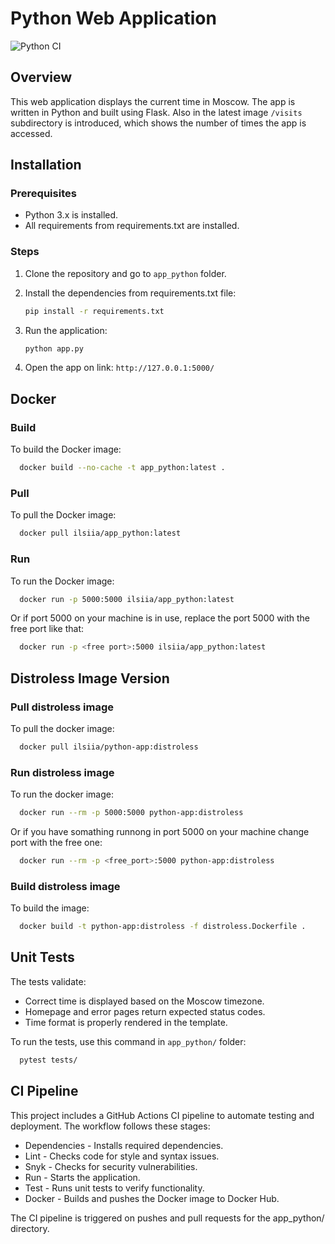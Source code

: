 # Python Web Application

![Python CI](https://github.com/IlsiyaNasibullina/S25-core-course-labs/actions/workflows/app_python.yml/badge.svg)

## Overview

This web application displays the current time in Moscow. The app is written in Python and built using Flask. Also in the latest image `/visits` subdirectory is introduced, which shows the number of times the app is accessed.

## Installation

### Prerequisites

- Python 3.x is installed.
- All requirements from requirements.txt are installed.

### Steps

1. Clone the repository and go to `app_python` folder.
2. Install the dependencies from requirements.txt file:

   ```bash
   pip install -r requirements.txt
   ```

3. Run the application:

   ```bash
   python app.py
   ```

4. Open the app on link:
`http://127.0.0.1:5000/`
  
## Docker

### Build

To build the Docker image:

```bash
  docker build --no-cache -t app_python:latest .
```

### Pull

To pull the Docker image:

```bash
  docker pull ilsiia/app_python:latest  
```

### Run

To run the Docker image:

```bash
  docker run -p 5000:5000 ilsiia/app_python:latest
```

Or if port 5000 on your machine is in use, replace the port 5000 with the free port like that:

```bash
  docker run -p <free port>:5000 ilsiia/app_python:latest
```

## Distroless Image Version

### Pull distroless image

To pull the docker image:

```bash
  docker pull ilsiia/python-app:distroless
```

### Run distroless image

To run the docker image:

```bash
  docker run --rm -p 5000:5000 python-app:distroless
```

Or if you have somathing runnong in port 5000 on your machine change port with the free one:

```bash
  docker run --rm -p <free_port>:5000 python-app:distroless
```

### Build distroless image

To build the image:

```bash
  docker build -t python-app:distroless -f distroless.Dockerfile .
```

## Unit Tests

The tests validate:

- Correct time is displayed based on the Moscow timezone.
- Homepage and error pages return expected status codes.
- Time format is properly rendered in the template.

To run the tests, use this command in `app_python/` folder:

```bash
  pytest tests/
```

## CI Pipeline

This project includes a GitHub Actions CI pipeline to automate testing and deployment. The workflow follows these stages:

- Dependencies - Installs required dependencies.
- Lint - Checks code for style and syntax issues.
- Snyk - Checks for security vulnerabilities.
- Run - Starts the application.
- Test - Runs unit tests to verify functionality.
- Docker - Builds and pushes the Docker image to Docker Hub.

The CI pipeline is triggered on pushes and pull requests for the app_python/ directory.

